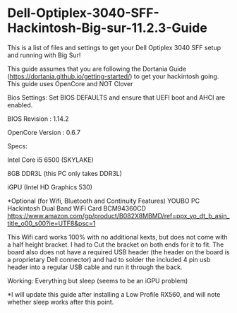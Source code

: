 # Dell-Optiplex-3040-SFF-Hackintosh-Big-sur-11.2.3-Guide
This is a list of files and settings to get your Dell Optiplex 3040 SFF setup and running with Big Sur!


This guide assumes that you are following the Dortania Guide (https://dortania.github.io/getting-started/) to get your hackintosh going. This guide uses OpenCore and NOT Clover


Bios Settings: Set BIOS DEFAULTS and ensure that UEFI boot and AHCI are enabled.

BIOS Revision : 1.14.2

OpenCore Version : 0.6.7

Specs:

Intel Core i5 6500 (SKYLAKE)

8GB DDR3L (this PC only takes DDR3L) 

iGPU (Intel HD Graphics 530)





*Optional (for Wifi, Bluetooth and Continuity Features)
YOUBO PC Hackintosh Dual Band WiFi Card BCM94360CD 
https://www.amazon.com/gp/product/B082X8MBMD/ref=ppx_yo_dt_b_asin_title_o00_s00?ie=UTF8&psc=1

This Wifi card works 100% with no additional kexts, but does not come with a half height bracket. I had to Cut the bracket on both ends for it to fit. The board also does not have a required USB header (the header on the board is a proprietary Dell connector) and had to solder the included 4 pin usb header into a regular USB cable and run it through the back.

Working:
Everything but sleep (seems to be an iGPU problem)

*I will update this guide after installing a Low Profile RX560, and will note whether sleep works after this point. 




